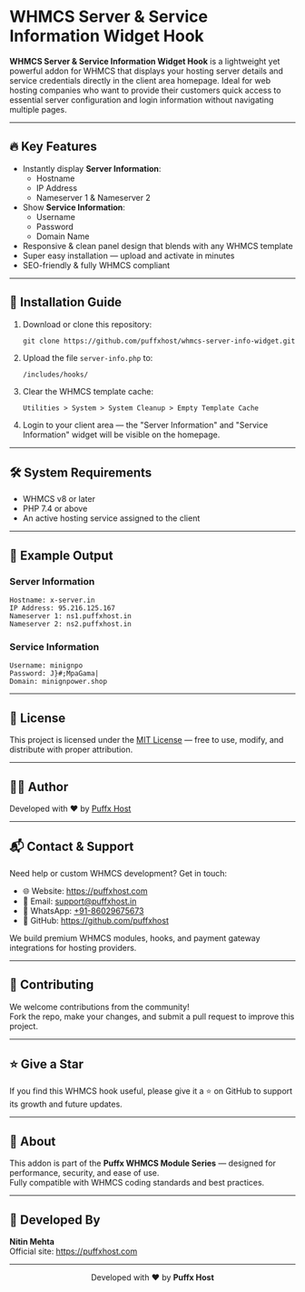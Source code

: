 <h1>WHMCS Server &amp; Service Information Widget Hook</h1>

<p>
<strong>WHMCS Server &amp; Service Information Widget Hook</strong> is a lightweight yet powerful addon for WHMCS that displays your hosting server details and service credentials directly in the client area homepage. 
Ideal for web hosting companies who want to provide their customers quick access to essential server configuration and login information without navigating multiple pages.
</p>

<hr>

<h2>🔥 Key Features</h2>
<ul>
  <li>Instantly display <strong>Server Information</strong>:
    <ul>
      <li>Hostname</li>
      <li>IP Address</li>
      <li>Nameserver 1 &amp; Nameserver 2</li>
    </ul>
  </li>
  <li>Show <strong>Service Information</strong>:
    <ul>
      <li>Username</li>
      <li>Password</li>
      <li>Domain Name</li>
    </ul>
  </li>
  <li>Responsive &amp; clean panel design that blends with any WHMCS template</li>
  <li>Super easy installation — upload and activate in minutes</li>
  <li>SEO-friendly &amp; fully WHMCS compliant</li>
</ul>

<hr>

<h2>📂 Installation Guide</h2>
<ol>
  <li>Download or clone this repository:
    <pre><code>git clone https://github.com/puffxhost/whmcs-server-info-widget.git</code></pre>
  </li>
  <li>Upload the file <code>server-info.php</code> to:
    <pre><code>/includes/hooks/</code></pre>
  </li>
  <li>Clear the WHMCS template cache:
    <pre><code>Utilities &gt; System &gt; System Cleanup &gt; Empty Template Cache</code></pre>
  </li>
  <li>Login to your client area — the "Server Information" and "Service Information" widget will be visible on the homepage.</li>
</ol>

<hr>

<h2>🛠 System Requirements</h2>
<ul>
  <li>WHMCS v8 or later</li>
  <li>PHP 7.4 or above</li>
  <li>An active hosting service assigned to the client</li>
</ul>

<hr>

<h2>📸 Example Output</h2>
<h3>Server Information</h3>
<pre><code>Hostname: x-server.in
IP Address: 95.216.125.167
Nameserver 1: ns1.puffxhost.in
Nameserver 2: ns2.puffxhost.in
</code></pre>

<h3>Service Information</h3>
<pre><code>Username: minignpo
Password: J}#;MpaGama|
Domain: minignpower.shop
</code></pre>

<hr>

<h2>📄 License</h2>
<p>This project is licensed under the <a href="LICENSE">MIT License</a> — free to use, modify, and distribute with proper attribution.</p>

<hr>

<h2>👨‍💻 Author</h2>
<p>Developed with ❤️ by <a href="https://puffxhost.com">Puffx Host</a></p>

<hr>

<h2>📬 Contact &amp; Support</h2>
<p>Need help or custom WHMCS development? Get in touch:</p>
<ul>
  <li>🌐 Website: <a href="https://puffxhost.com">https://puffxhost.com</a></li>
  <li>📧 Email: <a href="mailto:support@puffxhost.in">support@puffxhost.in</a></li>
  <li>💬 WhatsApp: <a href="https://wa.me/9186029675673">+91-86029675673</a></li>
  <li>🐙 GitHub: <a href="https://github.com/puffxhost">https://github.com/puffxhost</a></li>
</ul>
<p>We build premium WHMCS modules, hooks, and payment gateway integrations for hosting providers.</p>

<hr>

<h2>🙌 Contributing</h2>
<p>
We welcome contributions from the community!<br>
Fork the repo, make your changes, and submit a pull request to improve this project.
</p>

<hr>

<h2>⭐️ Give a Star</h2>
<p>If you find this WHMCS hook useful, please give it a ⭐️ on GitHub to support its growth and future updates.</p>

<hr>

<h2>🔗 About</h2>
<p>
This addon is part of the <strong>Puffx WHMCS Module Series</strong> — designed for performance, security, and ease of use.<br>
Fully compatible with WHMCS coding standards and best practices.
</p>

<hr>

 <h2>🧠 Developed By</h2>
  <p>
    <strong>Nitin Mehta</strong><br>
    Official site: <a href="https://puffxhost.com" target="_blank">https://puffxhost.com</a>
  </p>

  <hr>
<p align="center">
  Developed with ❤️ by <strong>Puffx Host</strong>
</p>


